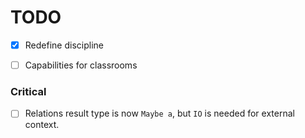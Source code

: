 TODO
====

- [x] Redefine discipline

- [ ] Capabilities for classrooms

### Critical

- [ ] Relations result type is now `Maybe a`, but `IO` is needed for external context.


